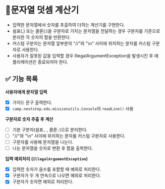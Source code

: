 # 🐣문자열 덧셈 계산기
- 입력한 문자열에서 숫자를 추출하여 더하는 계산기를 구현한다.
- 쉼표(,) 또는 콜론(:)을 구분자로 가지는 문자열을 전달하는 경우 구분자를 기준으로 분리한 각 숫자의 합을 반환한다.
- 커스텀 구분자는 문자열 앞부분의 "//"와 "\n" 사이에 위치하는 문자를 커스텀 구분자로 사용한다.
- 사용자가 잘못된 값을 입력할 경우 IllegalArgumentException을 발생시킨 후 애플리케이션은 종료되어야 한다.

## ✅ 기능 목록
**사용자에게 문자열 입력**
  - [X] 가이드 문구 출력한다.
  - [X] `camp.nextstep.edu.missionutils.Console`의 `readLine()` 사용

**구분자로 숫자 추출 후 계산**   
  - [ ] 기본 구분자(쉼표`,` , 콜론`:`)으로 분리한다.
  - [ ] "//"와 "\n" 사이에 위치하는 문자를 커스텀 구분자로 사용한다.
  - [ ] 구분자를 사용해 문자열을 나눈다.
  - [ ] 나눈 문자열을 숫자로 변환 후 합을 출력한다.

**입력 예외처리 (`IllegalArgumentException`)**
  - [X] 입력한 숫자가 음수를 포함할 때 예외로 처리한다.
  - [X] 구분자가 두 개 연속으로 나오면 예외로 처리한다.
  - [X] 구분자가 숫자면 예외로 처리한다.